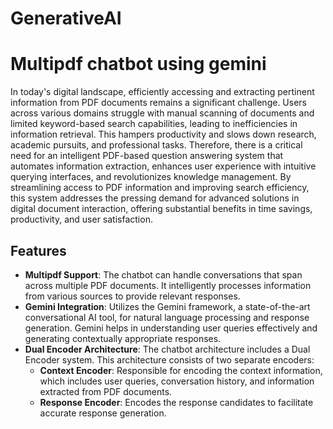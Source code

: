 # GenerativeAI

# Multipdf chatbot using gemini

In today's digital landscape, efficiently accessing and extracting 
pertinent information from PDF documents remains a significant 
challenge. Users across various domains struggle with manual scanning 
of documents and limited keyword-based search capabilities, leading to 
inefficiencies in information retrieval. This hampers productivity and 
slows down research, academic pursuits, and professional tasks. 
Therefore, there is a critical need for an intelligent PDF-based question 
answering system that automates information extraction, enhances user 
experience with intuitive querying interfaces, and revolutionizes 
knowledge management. By streamlining access to PDF information 
and improving search efficiency, this system addresses the pressing 
demand for advanced solutions in digital document interaction, offering 
substantial benefits in time savings, productivity, and user satisfaction.

## Features
- **Multipdf Support**: The chatbot can handle conversations that span across multiple PDF documents. It intelligently processes information from various sources to provide relevant responses.
- **Gemini Integration**: Utilizes the Gemini framework, a state-of-the-art conversational AI tool, for natural language processing and response generation. Gemini helps in understanding user queries effectively and generating contextually appropriate responses.
- **Dual Encoder Architecture**: The chatbot architecture includes a Dual Encoder system. This architecture consists of two separate encoders:
  - **Context Encoder**: Responsible for encoding the context information, which includes user queries, conversation history, and information extracted from PDF documents.
  - **Response Encoder**: Encodes the response candidates to facilitate accurate response generation.
  

